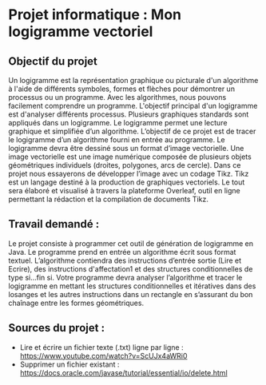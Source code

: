 # Projet informatique : Mon logigramme vectoriel

## Objectif du projet
Un logigramme est la représentation graphique ou picturale d'un algorithme à l'aide de différents symboles, formes et flèches pour démontrer un processus ou un programme. Avec les algorithmes, nous pouvons facilement comprendre un programme. L'objectif principal d'un logigramme est d'analyser différents processus. Plusieurs graphiques standards sont appliqués dans un logigramme. Le logigramme permet une lecture graphique et simplifiée d’un algorithme. L’objectif de ce projet est de tracer le logigramme d’un algorithme fourni en entrée au programme. Le logigramme devra être dessiné sous un format d’image vectorielle. Une image vectorielle est une image numérique composée de plusieurs objets géométriques individuels (droites, polygones, arcs de cercle). Dans ce projet nous essayerons de développer l’image avec un codage Tikz. Tikz est un langage destiné à la production de graphiques vectoriels. Le tout sera élaboré et visualisé à travers la plateforme Overleaf, outil en ligne permettant la rédaction et la compilation de documents Tikz.


## Travail demandé :
Le projet consiste à programmer cet outil de génération de logigramme en Java. Le programme prend en entrée un algorithme écrit sous format textuel. L’algorithme contiendra des instructions d’entrée sortie (Lire et Ecrire), des instructions d'affectation1 et des structures conditionnelles de type si...fin si.
Votre programme devra analyser l’algorithme et tracer le logigramme en mettant les structures conditionnelles et itératives dans des losanges et les autres instructions dans un rectangle en s’assurant du bon chaînage entre les formes géométriques. 

## Sources du projet :
- Lire et écrire un fichier texte (.txt) ligne par ligne : https://www.youtube.com/watch?v=ScUJx4aWRi0
- Supprimer un fichier existant : https://docs.oracle.com/javase/tutorial/essential/io/delete.html
